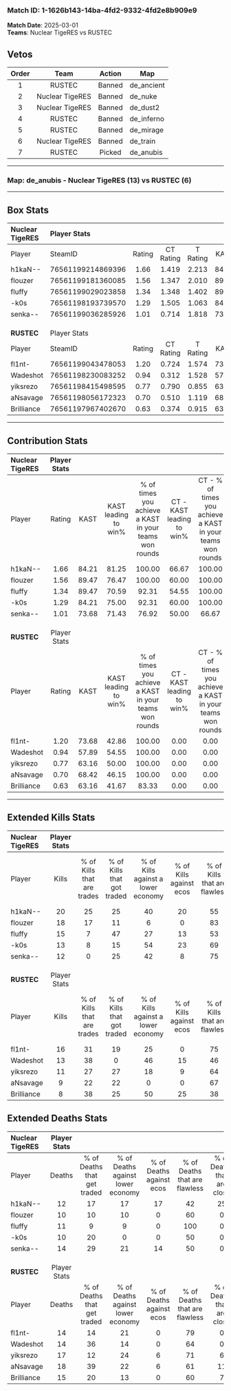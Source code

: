 ### Match ID: 1-1626b143-14ba-4fd2-9332-4fd2e8b909e9  
**Match Date**: 2025-03-01  
**Teams**: Nuclear TigeRES vs RUSTEC  

## Vetos  

| Order | Team | Action | Map |
| :---: | :--: | :----: | --- |
| 1 | RUSTEC | Banned | de_ancient |
| 2 | Nuclear TigeRES | Banned | de_nuke |
| 3 | Nuclear TigeRES | Banned | de_dust2 |
| 4 | RUSTEC | Banned | de_inferno |
| 5 | RUSTEC | Banned | de_mirage |
| 6 | Nuclear TigeRES | Banned | de_train |
| 7 | RUSTEC | Picked | de_anubis |

---  

### **Map**: de_anubis - Nuclear TigeRES (13) vs RUSTEC (6)  
---  

## Box Stats  

| **Nuclear TigeRES** | Player Stats      |        |           |          |       |       |       |         |        |      |     |
| :- | :- | :-: | :-: | :-: | :-: | :-: | :-: | :-: | :-: | :-: | :-: |
| Player              | SteamID           | Rating | CT Rating | T Rating | KAST  |  ADR  | Kills | Assists | Deaths | K/D  | HS% |
| h1kaN--             | 76561199214869396 |  1.66  |   1.419   |  2.213   | 84.21 | 113.6 |  20   |    8    |   12   | 1.67 | 55  |
| flouzer             | 76561199181360085 |  1.56  |   1.347   |  2.010   | 89.47 | 92.0  |  18   |    3    |   10   | 1.80 | 61  |
| fluffy              | 76561199029023858 |  1.34  |   1.348   |  1.402   | 89.47 | 75.1  |  15   |    2    |   11   | 1.36 | 40  |
| -k0s                | 76561198193739570 |  1.29  |   1.505   |  1.063   | 84.21 | 78.6  |  13   |    9    |   10   | 1.30 | 46  |
| senka--             | 76561199036285926 |  1.01  |   0.714   |  1.818   | 73.68 | 71.7  |  12   |    5    |   14   | 0.86 | 33  |
|                     |                   |        |           |          |       |       |       |         |        |      |     |
|                     |                   |        |           |          |       |       |       |         |        |      |     |
|                     |                   |        |           |          |       |       |       |         |        |      |     |
| **RUSTEC**          | Player Stats      |        |           |          |       |       |       |         |        |      |     |
| Player              | SteamID           | Rating | CT Rating | T Rating | KAST  |  ADR  | Kills | Assists | Deaths | K/D  | HS% |
| fl1nt-              | 76561199043478053 |  1.20  |   0.724   |  1.574   | 73.68 | 79.4  |  16   |    3    |   14   | 1.14 | 43  |
| Wadeshot            | 76561198230083252 |  0.94  |   0.312   |  1.528   | 57.89 | 73.8  |  13   |    4    |   14   | 0.93 | 61  |
| yiksrezo            | 76561198415498595 |  0.77  |   0.790   |  0.855   | 63.16 | 65.0  |  11   |    4    |   17   | 0.65 | 45  |
| aNsavage            | 76561198056172323 |  0.70  |   0.510   |  1.119   | 68.42 | 61.2  |   9   |    7    |   18   | 0.50 | 77  |
| Brilliance          | 76561197967402670 |  0.63  |   0.374   |  0.915   | 63.16 | 49.7  |   8   |    1    |   15   | 0.53 | 87  |
---  

## Contribution Stats  

| **Nuclear TigeRES** | Player Stats |       |                      |                                                        |                           |                                                             |                          |                                                            |
| :- | :-: | :-: | :-: | :-: | :-: | :-: | :-: | :-: |
| Player              |    Rating    | KAST  | KAST leading to win% | % of times you achieve a KAST in your teams won rounds | CT - KAST leading to win% | CT - % of times you achieve a KAST in your teams won rounds | T - KAST leading to win% | T - % of times you achieve a KAST in your teams won rounds |
| h1kaN--             |     1.66     | 84.21 |        81.25         |                         100.00                         |           66.67           |                           100.00                            |          100.00          |                           100.00                           |
| flouzer             |     1.56     | 89.47 |        76.47         |                         100.00                         |           60.00           |                           100.00                            |          100.00          |                           100.00                           |
| fluffy              |     1.34     | 89.47 |        70.59         |                         92.31                          |           54.55           |                           100.00                            |          100.00          |                           85.71                            |
| -k0s                |     1.29     | 84.21 |        75.00         |                         92.31                          |           60.00           |                           100.00                            |          100.00          |                           85.71                            |
| senka--             |     1.01     | 73.68 |        71.43         |                         76.92                          |           50.00           |                            66.67                            |          100.00          |                           85.71                            |
|                     |              |       |                      |                                                        |                           |                                                             |                          |                                                            |
|                     |              |       |                      |                                                        |                           |                                                             |                          |                                                            |
|                     |              |       |                      |                                                        |                           |                                                             |                          |                                                            |
| **RUSTEC**          | Player Stats |       |                      |                                                        |                           |                                                             |                          |                                                            |
| Player              |    Rating    | KAST  | KAST leading to win% | % of times you achieve a KAST in your teams won rounds | CT - KAST leading to win% | CT - % of times you achieve a KAST in your teams won rounds | T - KAST leading to win% | T - % of times you achieve a KAST in your teams won rounds |
| fl1nt-              |     1.20     | 73.68 |        42.86         |                         100.00                         |           0.00            |                            0.00                             |          54.55           |                           100.00                           |
| Wadeshot            |     0.94     | 57.89 |        54.55         |                         100.00                         |           0.00            |                            0.00                             |          75.00           |                           100.00                           |
| yiksrezo            |     0.77     | 63.16 |        50.00         |                         100.00                         |           0.00            |                            0.00                             |          66.67           |                           100.00                           |
| aNsavage            |     0.70     | 68.42 |        46.15         |                         100.00                         |           0.00            |                            0.00                             |          66.67           |                           100.00                           |
| Brilliance          |     0.63     | 63.16 |        41.67         |                         83.33                          |           0.00            |                            0.00                             |          62.50           |                           83.33                            |
---  

## Extended Kills Stats  

| **Nuclear TigeRES** | Player Stats |                            |                            |                                    |                         |                              |                                 |                                       |                    |           |
| :- | :-: | :-: | :-: | :-: | :-: | :-: | :-: | :-: | :-: | :-: |
| Player              |    Kills     | % of Kills that are trades | % of Kills that got traded | % of Kills against a lower economy | % of Kills against ecos | % of Kills that are flawless | % of Kills that are close duels | % of Kills that are assisted by flash | Pistol Round Kills | AWP Kills |
| h1kaN--             |      20      |             25             |             25             |                 40                 |           20            |              55              |                0                |                   5                   |         0          |     1     |
| flouzer             |      18      |             17             |             11             |                 6                  |            0            |              83              |                0                |                  11                   |         0          |     3     |
| fluffy              |      15      |             7              |             47             |                 27                 |           13            |              53              |               13                |                   0                   |         8          |     3     |
| -k0s                |      13      |             8              |             15             |                 54                 |           23            |              69              |                8                |                   0                   |         1          |     1     |
| senka--             |      12      |             0              |             25             |                 42                 |            8            |              75              |                8                |                   0                   |         0          |     1     |
|                     |              |                            |                            |                                    |                         |                              |                                 |                                       |                    |           |
|                     |              |                            |                            |                                    |                         |                              |                                 |                                       |                    |           |
|                     |              |                            |                            |                                    |                         |                              |                                 |                                       |                    |           |
| **RUSTEC**          | Player Stats |                            |                            |                                    |                         |                              |                                 |                                       |                    |           |
| Player              |    Kills     | % of Kills that are trades | % of Kills that got traded | % of Kills against a lower economy | % of Kills against ecos | % of Kills that are flawless | % of Kills that are close duels | % of Kills that are assisted by flash | Pistol Round Kills | AWP Kills |
| fl1nt-              |      16      |             31             |             19             |                 25                 |            0            |              75              |                0                |                   0                   |         8          |     2     |
| Wadeshot            |      13      |             38             |             0              |                 46                 |           15            |              46              |                8                |                  15                   |         0          |     0     |
| yiksrezo            |      11      |             27             |             27             |                 18                 |            9            |              64              |                0                |                   0                   |         0          |     0     |
| aNsavage            |      9       |             22             |             22             |                 0                  |            0            |              67              |               22                |                  11                   |         0          |     3     |
| Brilliance          |      8       |             38             |             25             |                 50                 |           25            |              38              |                0                |                   0                   |         0          |     0     |
## Extended Deaths Stats  

| **Nuclear TigeRES** | Player Stats |                             |                                   |                          |                               |                            |                           |               |
| :- | :-: | :-: | :-: | :-: | :-: | :-: | :-: | :-: |
| Player              |    Deaths    | % of Deaths that get traded | % of Deaths against lower economy | % of Deaths against ecos | % of Deaths that are flawless | % of Deaths that are close | % of Deaths while blinded | Deaths to AWP |
| h1kaN--             |      12      |             17              |                17                 |            17            |              42               |             25             |             0             |       1       |
| flouzer             |      10      |             10              |                10                 |            0             |              60               |             0              |             0             |       1       |
| fluffy              |      11      |              9              |                 9                 |            0             |              100              |             0              |             0             |       2       |
| -k0s                |      10      |             20              |                 0                 |            0             |              50               |             0              |            20             |       2       |
| senka--             |      14      |             29              |                21                 |            14            |              50               |             0              |             7             |       2       |
|                     |              |                             |                                   |                          |                               |                            |                           |               |
|                     |              |                             |                                   |                          |                               |                            |                           |               |
|                     |              |                             |                                   |                          |                               |                            |                           |               |
| **RUSTEC**          | Player Stats |                             |                                   |                          |                               |                            |                           |               |
| Player              |    Deaths    | % of Deaths that get traded | % of Deaths against lower economy | % of Deaths against ecos | % of Deaths that are flawless | % of Deaths that are close | % of Deaths while blinded | Deaths to AWP |
| fl1nt-              |      14      |             14              |                21                 |            0             |              79               |             0              |             0             |       2       |
| Wadeshot            |      14      |             36              |                14                 |            0             |              64               |             0              |            14             |       2       |
| yiksrezo            |      17      |             12              |                24                 |            6             |              71               |             6              |             0             |       2       |
| aNsavage            |      18      |             39              |                22                 |            6             |              61               |             11             |             0             |       2       |
| Brilliance          |      15      |             20              |                13                 |            0             |              60               |             7              |             7             |       1       |
